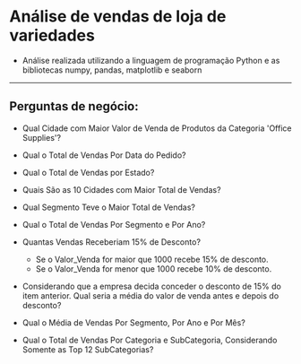 
# Análise de vendas de loja de variedades

- Análise realizada utilizando a linguagem de programação Python e as bibliotecas numpy, pandas, matplotlib e seaborn

---

## Perguntas de negócio:

- Qual Cidade com Maior Valor de Venda de Produtos da Categoria 'Office Supplies'?

- Qual o Total de Vendas Por Data do Pedido?

- Qual o Total de Vendas por Estado?

- Quais São as 10 Cidades com Maior Total de Vendas?

- Qual Segmento Teve o Maior Total de Vendas?

- Qual o Total de Vendas Por Segmento e Por Ano?
    
- Quantas Vendas Receberiam 15% de Desconto?
    - Se o Valor_Venda for maior que 1000 recebe 15% de desconto.
    - Se o Valor_Venda for menor que 1000 recebe 10% de desconto.

- Considerando que a empresa decida conceder o desconto de 15% do item anterior. Qual seria a média do valor de venda antes e depois do desconto?

- Qual o Média de Vendas Por Segmento, Por Ano e Por Mês?

- Qual o Total de Vendas Por Categoria e SubCategoria, Considerando Somente as Top 12 SubCategorias?
